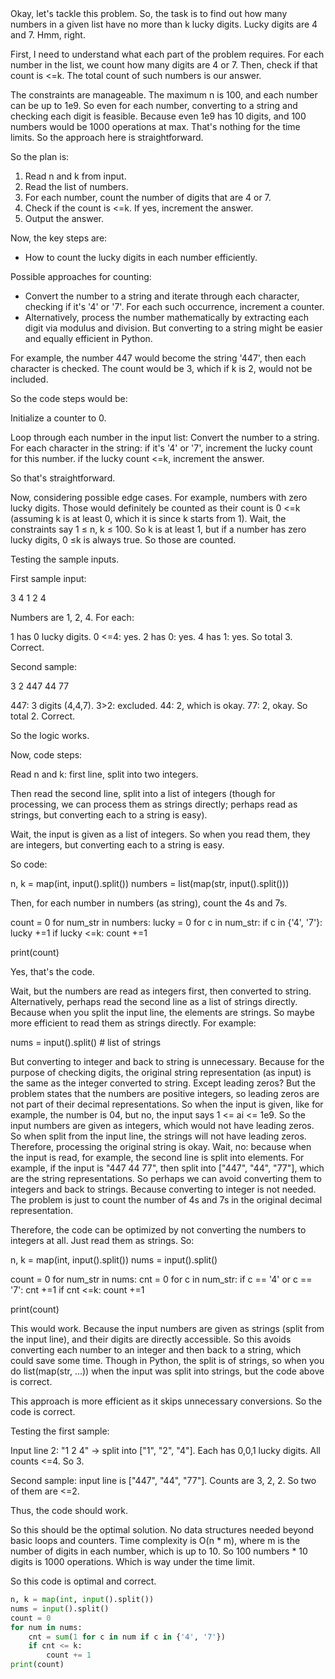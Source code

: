 <think>
Okay, let's tackle this problem. So, the task is to find out how many numbers in a given list have no more than k lucky digits. Lucky digits are 4 and 7. Hmm, right.

First, I need to understand what each part of the problem requires. For each number in the list, we count how many digits are 4 or 7. Then, check if that count is <=k. The total count of such numbers is our answer.

The constraints are manageable. The maximum n is 100, and each number can be up to 1e9. So even for each number, converting to a string and checking each digit is feasible. Because even 1e9 has 10 digits, and 100 numbers would be 1000 operations at max. That's nothing for the time limits. So the approach here is straightforward.

So the plan is:

1. Read n and k from input.
2. Read the list of numbers.
3. For each number, count the number of digits that are 4 or 7.
4. Check if the count is <=k. If yes, increment the answer.
5. Output the answer.

Now, the key steps are:

- How to count the lucky digits in each number efficiently.

Possible approaches for counting:

- Convert the number to a string and iterate through each character, checking if it's '4' or '7'. For each such occurrence, increment a counter.
- Alternatively, process the number mathematically by extracting each digit via modulus and division. But converting to a string might be easier and equally efficient in Python.

For example, the number 447 would become the string '447', then each character is checked. The count would be 3, which if k is 2, would not be included.

So the code steps would be:

Initialize a counter to 0.

Loop through each number in the input list:
   Convert the number to a string.
   For each character in the string:
       if it's '4' or '7', increment the lucky count for this number.
   if the lucky count <=k, increment the answer.

So that's straightforward.

Now, considering possible edge cases. For example, numbers with zero lucky digits. Those would definitely be counted as their count is 0 <=k (assuming k is at least 0, which it is since k starts from 1). Wait, the constraints say 1 ≤ n, k ≤ 100. So k is at least 1, but if a number has zero lucky digits, 0 ≤k is always true. So those are counted.

Testing the sample inputs.

First sample input:

3 4
1 2 4

Numbers are 1, 2, 4. For each:

1 has 0 lucky digits. 0 <=4: yes.
2 has 0: yes.
4 has 1: yes. So total 3. Correct.

Second sample:

3 2
447 44 77

447: 3 digits (4,4,7). 3>2: excluded.
44: 2, which is okay.
77: 2, okay. So total 2. Correct.

So the logic works.

Now, code steps:

Read n and k: first line, split into two integers.

Then read the second line, split into a list of integers (though for processing, we can process them as strings directly; perhaps read as strings, but converting each to a string is easy).

Wait, the input is given as a list of integers. So when you read them, they are integers, but converting each to a string is easy.

So code:

n, k = map(int, input().split())
numbers = list(map(str, input().split()))

Then, for each number in numbers (as string), count the 4s and 7s.

count = 0
for num_str in numbers:
    lucky = 0
    for c in num_str:
        if c in {'4', '7'}:
            lucky +=1
    if lucky <=k:
        count +=1

print(count)

Yes, that's the code.

Wait, but the numbers are read as integers first, then converted to string. Alternatively, perhaps read the second line as a list of strings directly. Because when you split the input line, the elements are strings. So maybe more efficient to read them as strings directly. For example:

nums = input().split()  # list of strings

But converting to integer and back to string is unnecessary. Because for the purpose of checking digits, the original string representation (as input) is the same as the integer converted to string. Except leading zeros? But the problem states that the numbers are positive integers, so leading zeros are not part of their decimal representations. So when the input is given, like for example, the number is 04, but no, the input says 1 <= ai <= 1e9. So the input numbers are given as integers, which would not have leading zeros. So when split from the input line, the strings will not have leading zeros. Therefore, processing the original string is okay. Wait, no: because when the input is read, for example, the second line is split into elements. For example, if the input is "447 44 77", then split into ["447", "44", "77"], which are the string representations. So perhaps we can avoid converting them to integers and back to strings. Because converting to integer is not needed. The problem is just to count the number of 4s and 7s in the original decimal representation.

Therefore, the code can be optimized by not converting the numbers to integers at all. Just read them as strings. So:

n, k = map(int, input().split())
nums = input().split()

count = 0
for num_str in nums:
    cnt = 0
    for c in num_str:
        if c == '4' or c == '7':
            cnt +=1
    if cnt <=k:
        count +=1

print(count)

This would work. Because the input numbers are given as strings (split from the input line), and their digits are directly accessible. So this avoids converting each number to an integer and then back to a string, which could save some time. Though in Python, the split is of strings, so when you do list(map(str, ...)) when the input was split into strings, but the code above is correct.

This approach is more efficient as it skips unnecessary conversions. So the code is correct.

Testing the first sample:

Input line 2: "1 2 4" → split into ["1", "2", "4"]. Each has 0,0,1 lucky digits. All counts <=4. So 3.

Second sample: input line is ["447", "44", "77"]. Counts are 3, 2, 2. So two of them are <=2.

Thus, the code should work.

So this should be the optimal solution. No data structures needed beyond basic loops and counters. Time complexity is O(n * m), where m is the number of digits in each number, which is up to 10. So 100 numbers * 10 digits is 1000 operations. Which is way under the time limit.

So this code is optimal and correct.
</think>

```python
n, k = map(int, input().split())
nums = input().split()
count = 0
for num in nums:
    cnt = sum(1 for c in num if c in {'4', '7'})
    if cnt <= k:
        count += 1
print(count)
```